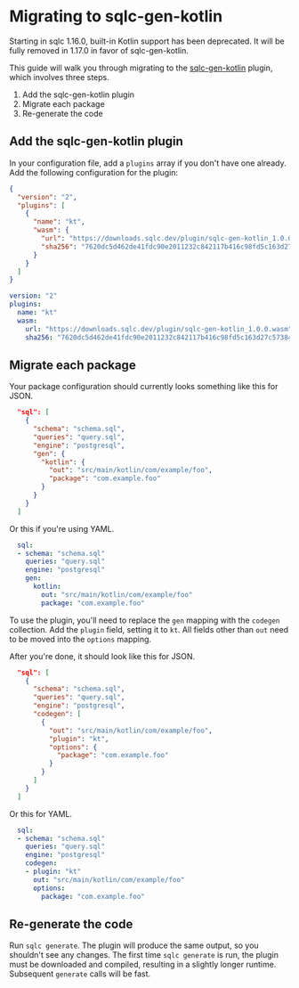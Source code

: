 # Migrating to sqlc-gen-kotlin
 
Starting in sqlc 1.16.0, built-in Kotlin support has been deprecated. It will
be fully removed in 1.17.0 in favor of sqlc-gen-kotlin.

This guide will walk you through migrating to the [sqlc-gen-kotlin](https://github.com/sqlc-dev/sqlc-gen-kotlin) plugin,
which involves three steps.

1. Add the sqlc-gen-kotlin plugin
2. Migrate each package
3. Re-generate the code

## Add the sqlc-gen-kotlin plugin

In your configuration file, add a `plugins` array if you don't have one
already. Add the following configuration for the plugin:

```json
{
  "version": "2",
  "plugins": [
    {
      "name": "kt",
      "wasm": {
        "url": "https://downloads.sqlc.dev/plugin/sqlc-gen-kotlin_1.0.0.wasm",
        "sha256": "7620dc5d462de41fdc90e2011232c842117b416c98fd5c163d27c5738431a45c"
      }
    }
  ]
}
```

```yaml
version: "2"
plugins:
  name: "kt"
  wasm:
    url: "https://downloads.sqlc.dev/plugin/sqlc-gen-kotlin_1.0.0.wasm"
    sha256: "7620dc5d462de41fdc90e2011232c842117b416c98fd5c163d27c5738431a45c"
```

## Migrate each package

Your package configuration should currently looks something like this for JSON.

```json
  "sql": [
    {
      "schema": "schema.sql",
      "queries": "query.sql",
      "engine": "postgresql",
      "gen": {
        "kotlin": {
          "out": "src/main/kotlin/com/example/foo",
          "package": "com.example.foo"
        }
      }
    }
  ]
```

Or this if you're using YAML.

```yaml
  sql:
  - schema: "schema.sql"
    queries: "query.sql"
    engine: "postgresql"
    gen:
      kotlin:
        out: "src/main/kotlin/com/example/foo"
        package: "com.example.foo"
```

To use the plugin, you'll need to replace the `gen` mapping with the `codegen`
collection. Add the `plugin` field, setting it to `kt`. All fields other than
`out` need to be moved into the `options` mapping.

After you're done, it should look like this for JSON.

```json
  "sql": [
    {
      "schema": "schema.sql",
      "queries": "query.sql",
      "engine": "postgresql",
      "codegen": [
        {
          "out": "src/main/kotlin/com/example/foo",
          "plugin": "kt",
          "options": {
            "package": "com.example.foo"
          }
        }
      ]
    }
  ]
```

Or this for YAML.

```yaml
  sql:
  - schema: "schema.sql"
    queries: "query.sql"
    engine: "postgresql"
    codegen:
    - plugin: "kt"
      out: "src/main/kotlin/com/example/foo"
      options:
        package: "com.example.foo"
```

## Re-generate the code

Run `sqlc generate`. The plugin will produce the same output, so you shouldn't
see any changes. The first time `sqlc generate` is run, the plugin must be
downloaded and compiled, resulting in a slightly longer runtime. Subsequent
`generate` calls will be fast.
